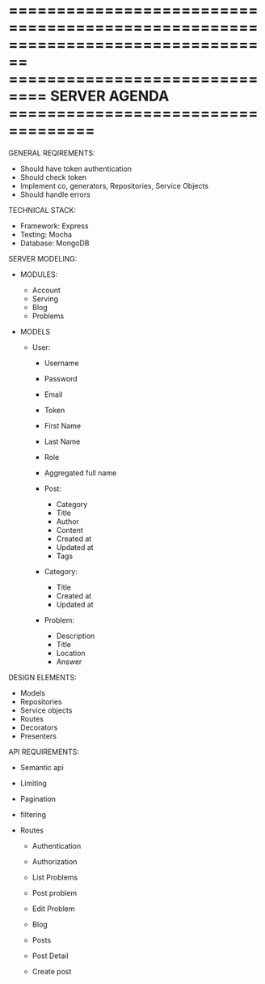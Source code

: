 ================================================================================
============================== SERVER AGENDA ===================================
================================================================================

GENERAL REQIREMENTS:
  - Should have token authentication
  - Should check token
  - Implement co, generators, Repositories, Service Objects
  - Should handle errors


TECHNICAL STACK:
  - Framework: Express
  - Testing: Mocha
  - Database: MongoDB


SERVER MODELING:
  - MODULES:
    - Account
    - Serving
    - Blog
    - Problems

  - MODELS

    - User:
      - Username
      - Password
      - Email
      - Token
      - First Name
      - Last Name
      - Role

      - Aggregated full name

      - Post:
        - Category
        - Title
        - Author
        - Content
        - Created at
        - Updated at
        - Tags

      - Category:
        - Title
        - Created at
        - Updated at

      - Problem:
        - Description
        - Title
        - Location
        - Answer


DESIGN ELEMENTS:
  - Models
  - Repositories
  - Service objects
  - Routes
  - Decorators
  - Presenters
  

API REQUIREMENTS:
  - Semantic api
  - Limiting
  - Pagination
  - filtering

  - Routes
    - Authentication
    - Authorization

    - List Problems
    - Post problem
    - Edit Problem

    - Blog
    - Posts
    - Post Detail
    - Create post
